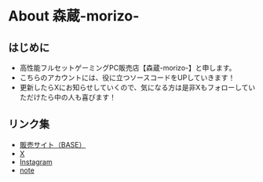 # About 森蔵-morizo-

## はじめに

- 高性能フルセットゲーミングPC販売店【森蔵-morizo-】と申します。
- こちらのアカウントには、役に立つソースコードをUPしていきます！
- 更新したらXにお知らせしていくので、気になる方は是非Xもフォローしていただけたら中の人も喜びます！

## リンク集

- [販売サイト（BASE）](https://morizo.base.ec/)
- [X](https://x.com/morizo_gamingpc)
- [Instagram](https://www.instagram.com/morizo_gamingpc/)
- [note](https://note.com/morizo_gamingpc)
